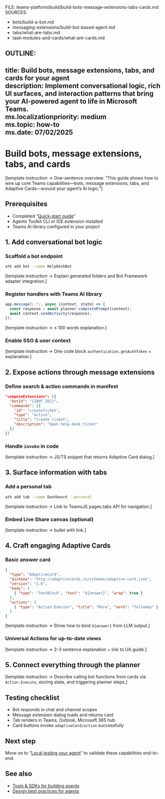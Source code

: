 FILE: teams-platform/build/build-bots-message-extensions-tabs-cards.md  
SOURCES:  
- bots/build-a-bot.md  
- messaging-extensions/build-bot-based-agent.md  
- tabs/what-are-tabs.md  
- task-modules-and-cards/what-are-cards.md  

OUTLINE:
---
title: Build bots, message extensions, tabs, and cards for your agent  
description: Implement conversational logic, rich UI surfaces, and interaction patterns that bring your AI-powered agent to life in Microsoft Teams.  
ms.localizationpriority: medium  
ms.topic: how-to  
ms.date: 07/02/2025  
---
# Build bots, message extensions, tabs, and cards  
[template instruction → One-sentence overview: “This guide shows how to wire up core Teams capabilities—bots, message extensions, tabs, and Adaptive Cards—around your agent’s AI logic.”]

## Prerequisites  
- Completed “[Quick-start guide](../get-started/quick-start-guide.md)”  
- Agents Toolkit CLI or IDE extension installed  
- Teams AI library configured in your project  

## 1. Add conversational bot logic  
### Scaffold a bot endpoint  
```bash
atk add bot --name HelpDeskBot
```  
[template instruction → Explain generated folders and Bot Framework adapter integration.]  

### Register handlers with Teams AI library  
```ts
app.message(/.*/, async (context, state) => {
  const response = await planner.completePrompt(context);
  await context.sendActivity(response);
});
```  
[template instruction → ≤ 100 words explanation.]

### Enable SSO & user context  
[template instruction → One code block `authentication.getAuthToken` + explanation.]

## 2. Expose actions through message extensions  
### Define search & action commands in manifest  
```json
"composeExtensions": [{
  "botId": "{{BOT_ID}}",
  "commands": [{
    "id": "createTicket",
    "type": "action",
    "title": "Create ticket",
    "description": "Open help-desk ticket"
  }]
}]
```  
### Handle `invoke` in code  
[template instruction → JS/TS snippet that returns Adaptive Card dialog.]

## 3. Surface information with tabs  
### Add a personal tab  
```bash
atk add tab --name Dashboard --personal
```  
[template instruction → Link to TeamsJS pages.tabs API for navigation.]  

### Embed Live Share canvas (optional)  
[template instruction → bullet with link.]

## 4. Craft engaging Adaptive Cards  
### Basic answer card  
```json
{
  "type": "AdaptiveCard",
  "$schema": "http://adaptivecards.io/schemas/adaptive-card.json",
  "version": "1.6",
  "body": [
    { "type": "TextBlock", "text": "${answer}", "wrap": true }
  ],
  "actions": [
    { "type": "Action.Execute", "title": "More", "verb": "followUp" }
  ]
}
```  
[template instruction → Show how to bind `${answer}` from LLM output.]

### Universal Actions for up-to-date views  
[template instruction → 2–3 sentence explanation + link to UA guide.]

## 5. Connect everything through the planner  
[template instruction → Describe calling bot functions from cards via `Action.Execute`, storing state, and triggering planner steps.]

## Testing checklist  
- Bot responds in chat and channel scopes  
- Message extension dialog loads and returns card  
- Tab renders in Teams, Outlook, Microsoft 365 hub  
- Card buttons invoke `adaptiveCard/action` successfully  

## Next step  
Move on to “[Local testing your agent](../test/local-testing-your-agent.md)” to validate these capabilities end-to-end.

## See also  
- [Tools & SDKs for building agents](tools-and-sdks-for-agents.md)  
- [Design best practices for agents](../plan/design-best-practices-for-agents.md)